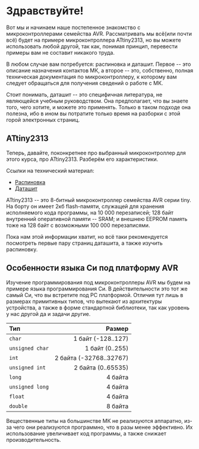 # Здравствуйте!

Вот мы и начинаем наше постепенное знакомство с микроконтроллерами семейства
AVR. Рассматривать мы всё(или почти всё) будет на примере микроконтроллера
ATtiny2313, но вы можете использовать любой другой, так как, понимая принцип,
перевести примеры вам не составит никакого труда. 

В любом случае вам потребуется: распиновка и даташит. Первое -- это описание 
назначения контактов МК, а второе -- это, собственно, полная техническая
документация по микроконтроллеру, к которому вам следует обращаться для 
получения сведений о работе с МК. 

Стоит понимать, даташит -- это специфичная литература, не являющейся учебным 
руководством. Она предполагает, что вы знаете того, чего хотите, и можете это
применять. Только в таком подходе она полезна, ибо в ином вы потратите только
время на разборки с этой горой электронных страниц. 

<!-- На этом всё, если вас не интересует ATtiny2313, можете переходить к следующей -->
<!-- главе.  -->

<!-- Мы, как и говорилось ранее, опустим многие моменты во введение, которые можно -->
<!-- услышать на очных занятиях, либо раз вы нашли этот сайт, то уже знаете, что -->
<!-- вы хотите. Поэтому и мы не хотим тормозить развитие сюжета этими деталями.  -->
<!---->

## ATtiny2313

Теперь, давайте, поконкретнее про выбранный микроконтроллер для этого курса,
про ATtiny2313. Разберём его характеристики. 

Ссылки на технический материал:
* [Распиновка](https://external-content.duckduckgo.com/iu/?u=http%3A%2F%2Fwww.getelectronics.net%2Fwp-content%2Fuploads%2F2016%2F12%2Fattiny2310arduino.jpg&f=1&nofb=1&ipt=c5fda05f7ee4148f97a87d0032cd13ede790ad3564f4a373680ca6cfdd86f18e&ipo=images)
* [Даташит](https://pdf1.alldatasheet.com/datasheet-pdf/view/80317/ATMEL/ATTINY2313.html)

ATtiny2313 -- это 8-битный микроконтроллер семейства AVR серии tiny. На борту
он имеет 2кб flash-памяти, служащей для хранения исполняемого кода программы,
на 10 000 перезаписей; 128 байт внутренний оперативной памяти -- SRAM; 
и внешнею EEPROM память тоже на 128 байт с возможными 100 000 перезаписями. 

Пока нам этой информации хватит, но всё таки рекомендуется посмотреть первые
пару страниц даташита, а также изучить распиновку. 

## Особенности языка Си под платформу AVR

Изучение программирования под микроконтроллеры AVR мы будем на примере языка 
программирования Си. В действительности это тот же самый Си, что вы встретите
под PC платформой. Отличия тут лишь в размерах примитивных типов, что вытекают
из архитектуры устройства, а также в форме стандартной библиотеки, так как 
уровень у нас другой да и задачи другие.

| Тип                | Размер                  |
| :----------------- | ----------------------: |
| `char`             | 1 байт (-128..127)      |
| `unsigned char`    | 1 байт (0..255)         |
| `int`              | 2 байта (-32768..32767) |
| `unsigned int`     | 2 байта (0..65535)      |
| `long`             | 4 байта                 |
| `unsigned long`    | 4 байта                 |
| `float`            | 4 байта                 |
| `double`           | 8 байта                 |

Вещественные типы на большинстве МК не реализуются аппаратно, из-за чего они
реализуются программно, что в разы менее эффективно. Их использование 
увеличивает код программы, а также снижает производительность. 

